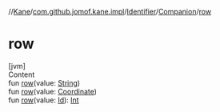 //[Kane](../../../index.md)/[com.github.jomof.kane.impl](../../index.md)/[Identifier](../index.md)/[Companion](index.md)/[row](row.md)



# row  
[jvm]  
Content  
fun [row](row.md)(value: [String](https://kotlinlang.org/api/latest/jvm/stdlib/kotlin/-string/index.html))  
fun [row](row.md)(value: [Coordinate](../../-coordinate/index.md))  
fun [row](row.md)(value: [Id](../../index.md#%5Bcom.github.jomof.kane.impl%2FId%2F%2F%2FPointingToDeclaration%2F%5D%2FClasslikes%2F-636154559)): [Int](https://kotlinlang.org/api/latest/jvm/stdlib/kotlin/-int/index.html)  



